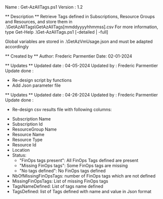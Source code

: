 Name    : Get-AzAllTags.ps1
Version : 1.2

** Description **
Retrieve Tags defined in Subscriptions, Resource Groups and Resources, and store them in .\GetAzAllTags\GetAzAllTags[mmddyyyyhhmmss].csv
For more information, type Get-Help .\Get-AzAllTags.ps1 [-detailed | -full]

Global variables are stored in .\GetAzVmUsage.json and must be adapted accordingly

** Created by **
Author: Frederic Parmentier
Date: 02-01-2024

** Updates **
Updated date  : 04-05-2024
Updated by    : Frederic Parmentier
Update done   :
 - Re-design script by functions
 - Add Json parameter file

** Updates **
Updated date  : 04-26-2024
Updated by    : Frederic Parmentier
Update done   :
 - Re-design csv results file with following columns:
  + Subscription Name
  + Subscription Id
  + ResourceGroup Name
  + Resource Name
  + Resource Type
  + Resource Id
  + Location
  + Status:
    - "FinOps tags present": All FinOps Tags defined are present
    - "Missing FinOps tags": Some FinOps tags are missing
    - "No tags defined": No FinOps tags defined
  + NbOfMissingFinOpsTags: number of FinOps tags which are not defined
  + MissingFinOpsTags: List of missing FinOps tags
  + TagsNameDefined: List of tags name defined
  + TagsDefined: list of Tags defined with name and value in Json format